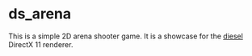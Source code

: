 # ds_arena

This is a simple 2D arena shooter game. It is a showcase for the [diesel](https://github.com/amecky/diesel) DirectX 11 renderer.

 


